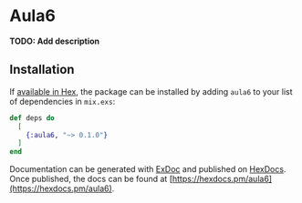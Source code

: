 # Aula6

**TODO: Add description**

## Installation

If [available in Hex](https://hex.pm/docs/publish), the package can be installed
by adding `aula6` to your list of dependencies in `mix.exs`:

```elixir
def deps do
  [
    {:aula6, "~> 0.1.0"}
  ]
end
```

Documentation can be generated with [ExDoc](https://github.com/elixir-lang/ex_doc)
and published on [HexDocs](https://hexdocs.pm). Once published, the docs can
be found at [https://hexdocs.pm/aula6](https://hexdocs.pm/aula6).

